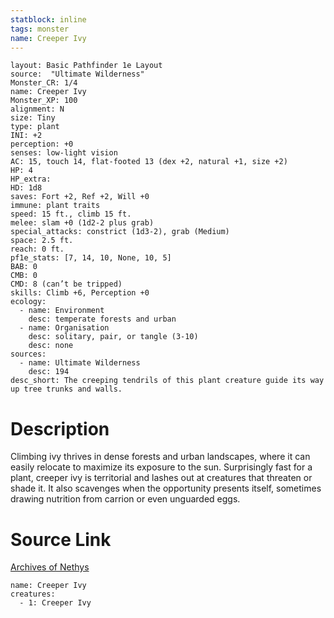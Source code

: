 ```yaml
---
statblock: inline
tags: monster
name: Creeper Ivy
---
```

```statblock
layout: Basic Pathfinder 1e Layout
source:  "Ultimate Wilderness"
Monster_CR: 1/4
name: Creeper Ivy
Monster_XP: 100
alignment: N
size: Tiny
type: plant
INI: +2
perception: +0
senses: low-light vision
AC: 15, touch 14, flat-footed 13 (dex +2, natural +1, size +2)
HP: 4
HP_extra: 
HD: 1d8
saves: Fort +2, Ref +2, Will +0
immune: plant traits
speed: 15 ft., climb 15 ft.
melee: slam +0 (1d2-2 plus grab)
special_attacks: constrict (1d3-2), grab (Medium)
space: 2.5 ft.
reach: 0 ft.
pf1e_stats: [7, 14, 10, None, 10, 5]
BAB: 0
CMB: 0
CMD: 8 (can’t be tripped)
skills: Climb +6, Perception +0
ecology:
  - name: Environment
    desc: temperate forests and urban
  - name: Organisation
    desc: solitary, pair, or tangle (3-10)
    desc: none
sources:
  - name: Ultimate Wilderness
    desc: 194
desc_short: The creeping tendrils of this plant creature guide its way up tree trunks and walls.
```
# Description
Climbing ivy thrives in dense forests and urban landscapes, where it can easily relocate to maximize its exposure to the sun. Surprisingly fast for a plant, creeper ivy is territorial and lashes out at creatures that threaten or shade it. It also scavenges when the opportunity presents itself, sometimes drawing nutrition from carrion or even unguarded eggs.
# Source Link
[Archives of Nethys](https://aonprd.com/MonsterDisplay.aspx?ItemName=Creeper%20Ivy)
```encounter-table
name: Creeper Ivy
creatures:
  - 1: Creeper Ivy
```
